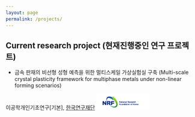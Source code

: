 ```yaml
---
layout: page
permalink: /projects/
---
```


## Current research project (현재진행중인 연구 프로젝트)

- 금속 판재의 비선형 성형 예측을 위한 멀티스케일 가상실험실 구축
(Multi-scale crystal plasticity framework for multiphase metals under non-linear forming scenarios)

이공학개인기초연구[기본], [한국연구재단](http://www.nrf.re.kr/) <img src='/images/nrf.jpg' width='140'>
